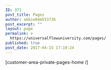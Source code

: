 ```yaml
---
ID: 371
post_title: Pages
author: abbie04m553726
post_excerpt: ""
layout: page
permalink: >
  https://universalflowuniversity.com/pages/
published: true
post_date: 2017-04-15 17:10:24
---
```

[customer-area-private-pages-home /]